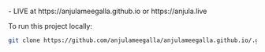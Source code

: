<br>
- LIVE at https://anjulameegalla.github.io or https://anjula.live

<br>

To run this project locally:

   ```bash
   git clone https://github.com/anjulameegalla/anjulameegalla.github.io/.git
